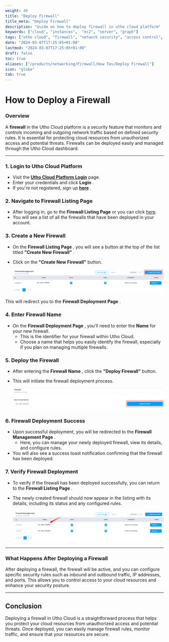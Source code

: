 ```yaml
---
weight: 40
title: "Deploy Firewall"
title_meta: "Deploy Firewall"
description: "Guide on how to deploy firewall in utho cloud platform"
keywords: ["cloud", "instances",  "ec2", "server", "graph"]
tags: ["utho cloud", "firewall", "network security", "access control", "cloud firewall"]
date: "2024-03-07T17:25:05+01:00"
lastmod: "2024-03-07T17:25:05+01:00"
draft: false
toc: true
aliases: ["/products/networking/Firewall/How Tos/Deploy Firewall"]
icon: "globe"
tab: true
---
```


# **How to Deploy a Firewall**

### **Overview** 

A **firewall** in the Utho Cloud platform is a security feature that monitors and controls incoming and outgoing network traffic based on defined security rules. It is essential for protecting cloud resources from unauthorized access and potential threats. Firewalls can be deployed easily and managed through the Utho Cloud dashboard.

---

### **1. Login to Utho Cloud Platform**

* Visit the **[Utho Cloud Platform Login](https://console.utho.com/login)** page.
* Enter your credentials and click  **Login** .
* If you're not registered, sign up  **[here](https://console.utho.com/signup)** .

### **2. Navigate to Firewall Listing Page**

* After logging in, go to the  **Firewall Listing Page**  or you can click [here](https://console.utho.com/firewall "Firewall Listing Page").
* You will see a list of all the firewalls that have been deployed in your account.

### **3. Create a New Firewall**

* On the  **Firewall Listing Page** , you will see a button at the top of the list titled  **"Create New Firewall"** .
* Click on the **"Create New Firewall"** button.

  ![1744017837703](image/index/1744017837703.png)

This will redirect you to the  **Firewall Deployment Page** .

### **4. Enter Firewall Name**

* On the  **Firewall Deployment Page** , you’ll need to enter the **Name** for your new firewall.
  * This is the identifier for your firewall within Utho Cloud.
  * Choose a name that helps you easily identify the firewall, especially if you plan on managing multiple firewalls.

### **5. Deploy the Firewall**

* After entering the  **Firewall Name** , click the **"Deploy Firewall"** button.
* This will initiate the firewall deployment process.

  ![1744017883368](image/index/1744017883368.png)

### **6. Firewall Deployment Success**

* Upon successful deployment, you will be redirected to the  **Firewall Management Page** .
  * Here, you can manage your newly deployed firewall, view its details, and configure rules.
* You will also see a success toast notification confirming that the firewall has been deployed.

### **7. Verify Firewall Deployment**

* To verify if the firewall has been deployed successfully, you can return to the  **Firewall Listing Page** .
* The newly created firewall should now appear in the listing with its details, including its status and any configured rules.

  ![1744018258118](image/index/1744018258118.png)

---

### **What Happens After Deploying a Firewall**

After deploying a firewall, the firewall will be active, and you can configure specific security rules such as inbound and outbound traffic, IP addresses, and ports. This allows you to control access to your cloud resources and enhance your security posture.

---

## **Conclusion**

Deploying a firewall in Utho Cloud is a straightforward process that helps you protect your cloud resources from unauthorized access and potential threats. Once deployed, you can easily manage firewall rules, monitor traffic, and ensure that your resources are secure.

